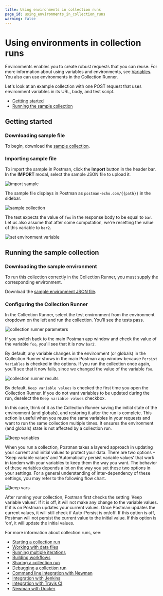 ```yaml
---
title: Using environments in collection runs
page_id: using_environments_in_collection_runs
warning: false
---
```


# Using environments in collection runs

Environments enables you to create robust requests that you can reuse. For more information about using variables and environments, see [Variables](/postman/environments_and_globals/variables.md). You also can use environments in the Collection Runner.

Let's look at an example collection with one POST request that uses environment variables in its URL, body, and test script.

* [Gettting started](using_environments_in_collection_runs.md#getting-started)
* [Running the sample collection](using_environments_in_collection_runs.md#running-the-sample-collection)

## Getting started

### Downloading sample file

To begin, download the [sample collection](https://s3.amazonaws.com/postman-static-getpostman-com/postman-docs/usingEnvironments.postman_collection.json).

### Importing sample file

To import the sample in Postman, click the **Import** button in the header bar. In the **IMPORT** modal, select the sample JSON file to upload it.

![import sample](https://s3.amazonaws.com/postman-static-getpostman-com/postman-docs/using_environment_in_collection_runs/import_sample.png)

The sample file displays in Postman as `postman-echo.com/{{path}}` in the sidebar.

![sample collection](https://s3.amazonaws.com/postman-static-getpostman-com/postman-docs/using_environment_in_collection_runs/sample_collection.png)

The test expects the value of `foo` in the response body to be equal to `bar`. Let us also assume that after some computation, we're resetting the value of this variable to `bar2`.

![set environment variable](https://s3.amazonaws.com/postman-static-getpostman-com/postman-docs/using_environment_in_collection_runs/set_environment_variable.png)

## Running the sample collection

### Downloading the sample environment

To run this collection correctly in the Collection Runner, you must supply the corresponding environment.

Download the [sample environment JSON file](https://s3.amazonaws.com/postman-static-getpostman-com/postman-docs/testEnv.postman_environment.json).

### Configuring the Collection Runner

In the Collection Runner, select the test environment from the environment dropdown on the left and run the collection. You'll see the tests pass.

![collection runner parameters](https://s3.amazonaws.com/postman-static-getpostman-com/postman-docs/using_environment_in_collection_runs/collection_runner_parameters.png)

If you switch back to the main Postman app window and check the value of the variable `foo`, you'll see that it is now `bar2`.

By default, any variable changes in the environment \(or globals\) in the Collection Runner shows in the main Postman app window because `Persist Variables` is checked in the options. If you run the collection once again, you'll see that it now fails, since we changed the value of the variable `foo`.

![collection runner results](https://s3.amazonaws.com/postman-static-getpostman-com/postman-docs/using_environment_in_collection_runs/collection_runner_results.png)

By default, `Keep variable values` is checked the first time you open the Collection Runner. If you do not want variables to be updated during the run, deselect the `Keep variable values` checkbox.

In this case, think of it as the Collection Runner saving the initial state of the environment \(and globals\), and restoring it after the run is complete. This action is useful when you reuse the same variables in your requests and want to run the same collection multiple times. It ensures the environment \(and globals\) state is not affected by a collection run.

![keep variables](https://s3.amazonaws.com/postman-static-getpostman-com/postman-docs/using_environment_in_collection_runs/keep_variables.png)

When you run a collection, Postman takes a layered approach in updating your current and initial values to protect your data. There are two options – ‘Keep variable values’ and ‘Automatically persist variable values’ that work in tandem with your variables to keep them the way you want. The behavior of these variables depends a lot on the way you set these two options in your settings. For a general understanding of inter-dependency of these settings, you may refer to the following flow chart.

![keep vars](https://s3.amazonaws.com/postman-static-getpostman-com/postman-docs/Flow-Chart.png)

After running your collection, Postman first checks the setting ‘Keep variable values’. If it is off, it will not make any change to the variable values. If it is on Postman updates your current values. Once Postman updates the current values, it will still check if Auto-Persist is on/off. If this option is off, Postman will not persist the current value to the initial value. If this option is ‘on’, it will update the initial values.

For more information about collection runs, see:

* [Starting a collection run](/postman/collection_runs/starting_a_collection_run.md)
* [Working with data files](/postman/collection_runs/working_with_data_files.md)
* [Running multiple iterations](/postman/collection_runs/running_multiple_iterations.md)
* [Building workflows](/postman/collection_runs/building_workflows.md)
* [Sharing a collection run](/postman/collection_runs/sharing_a_collection_run.md)
* [Debugging a collection run](/postman/collection_runs/debugging_a_collection_run.md)
* [Command line integration with Newman](/postman/collection_runs/command_line_integration_with_newman.md)
* [Integration with Jenkins](/postman/collection_runs/integration_with_jenkins.md)
* [Integration with Travis CI](/postman/collection_runs/integration_with_travis.md)
* [Newman with Docker](/postman/collection_runs/newman_with_docker.md)

